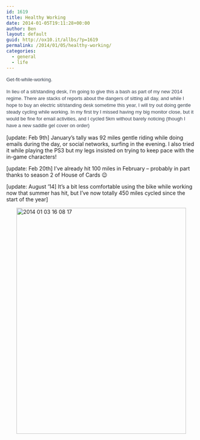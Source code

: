 ```yaml
---
id: 1619
title: Healthy Working
date: 2014-01-05T19:11:28+00:00
author: Ben
layout: default
guid: http://ox10.it/allbs/?p=1619
permalink: /2014/01/05/healthy-working/
categories:
  - general
  - life
---
```

<span style="color: #37404e; font-family: 'lucida grande', tahoma, verdana, arial, sans-serif; font-size: 13px; line-height: 18px;">Get-fit-while-working.</span>

<span style="color: #37404e; font-family: 'lucida grande', tahoma, verdana, arial, sans-serif; font-size: 13px; line-height: 18px;">In lieu of a sit/standing desk, I’m going to give this a bash as part of my new 2014 regime. There are stacks of reports about the dangers of sitting all day, and while I hope to buy an electric sit/standing desk sometime this year, I will try out doing gentle steady cycling while working. In my first try I missed having my big monitor close, but it would be fine for email activities, and I cycled 5km without barely noticing (though I have a new saddle gel cover on order)</span>

[update: Feb 9th] January&#8217;s tally was 92 miles gentle riding while doing emails during the day, or social networks, surfing in the evening. I also tried it while playing the PS3 but my legs insisted on trying to keep pace with the in-game characters!

[update: Feb 20th] I&#8217;ve already hit 100 miles in February &#8211; probably in part thanks to season 2 of House of Cards 😉

[update: August &#8217;14] It&#8217;s a bit less comfortable using the bike while working now that summer has hit, but I&#8217;ve now totally 450 miles cycled since the start of the year]

<img style="display: block; margin-left: auto; margin-right: auto;" title="2014-01-03 16.08.17.jpg" src="http://ox10.it/allbs/wp-content/uploads/2014/01/2014-01-03-16.08.17.jpg" alt="2014 01 03 16 08 17" width="450" height="600" border="0" />